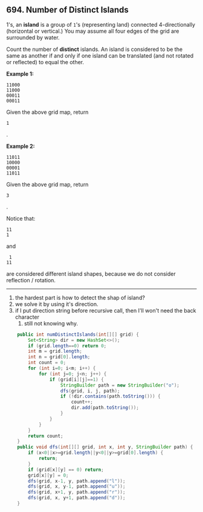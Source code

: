 ## 694. Number of Distinct Islands

1's, an **island** is a group of `1`'s (representing land) connected 4-directionally (horizontal or vertical.) You may assume all four edges of the grid are surrounded by water.

Count the number of **distinct** islands. An island is considered to be the same as another if and only if one island can be translated (and not rotated or reflected) to equal the other.

**Example 1:**

```
11000
11000
00011
00011
```

Given the above grid map, return 

```
1
```

.



**Example 2:**

```
11011
10000
00001
11011
```

Given the above grid map, return 

```
3
```

.

Notice that:

```
11
1
```

and

```
 1
11
```

are considered different island shapes, because we do not consider reflection / rotation.



----

1. the hardest part is how to detect the shap of island?
2. we solve it by using it's direction.
3. if I put direction string before recursive call, then I'll won't need the back character
   1. still not knowing why.



```java
    public int numDistinctIslands(int[][] grid) {
        Set<String> dir = new HashSet<>();
        if (grid.length==0) return 0;
        int m = grid.length;
        int n = grid[0].length;
        int count = 0;
        for (int i=0; i<m; i++) {
            for (int j=0; j<n; j++) {
                if (grid[i][j]==1) {
                    StringBuilder path = new StringBuilder("o");
                    dfs(grid, i, j, path);
                    if (!dir.contains(path.toString())) {
                        count++;
                        dir.add(path.toString());
                    }
                }
            }
        }
        return count;
    }
    public void dfs(int[][] grid, int x, int y, StringBuilder path) {
        if (x<0||x>=grid.length||y<0||y>=grid[0].length) {
            return;
        }
        if (grid[x][y] == 0) return;
        grid[x][y] = 0;
        dfs(grid, x-1, y, path.append("l"));
        dfs(grid, x, y-1, path.append("u"));
        dfs(grid, x+1, y, path.append("r"));
        dfs(grid, x, y+1, path.append("d"));
    }
```

